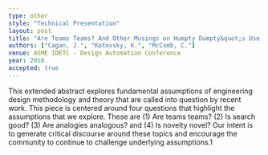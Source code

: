 ```yaml
---
type: other
style: "Technical Presentation"
layout: post
title: "Are Teams Teams? And Other Musings on Humpty Dumpty&quot;s Use of Language In The Design World"
authors: ["Cagan, J.", "Kotovsky, K.", "McComb, C."]
venue: ASME IDETC - Design Automation Conference
year: 2018
accepted: true
---
```

This extended abstract explores fundamental assumptions of engineering design methodology and theory that are called into question by recent work. This piece is centered around four questions that highlight the assumptions that we explore. These are (1) Are teams teams? (2) Is search good? (3) Are analogies analogous? and (4) Is novelty novel? Our intent is to generate critical discourse around these topics and encourage the community to continue to challenge underlying assumptions.1
